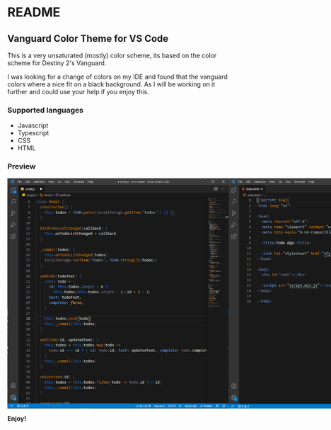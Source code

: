 # README
## Vanguard Color Theme for VS Code
This is a very unsaturated (mostly) color scheme, its based on the color scheme for Destiny 2's Vanguard.

I was looking for a change of colors on my IDE and found that the vanguard colors where a nice fit on a black background. As I will be working on it further and could use your help if you enjoy this.


### Supported languages
* Javascript
* Typescript
* CSS
* HTML

### Preview

<div style="display:flex;">
  <img src="https://github.com/Martin-Alvarado-A/vanguard/blob/main/images/JS.PNG" alt="JavaScript" width="500">
  <img src="https://github.com/Martin-Alvarado-A/vanguard/blob/main/images/HTML.PNG" alt="HTML" width="500">
  <img src="https://github.com/Martin-Alvarado-A/vanguard/blob/main/images/CSS.PNG" alt="CSS/SCSS" width="500">
  <img src="https://github.com/Martin-Alvarado-A/vanguard/blob/main/images/React.PNG" alt="React JS" width="500">
  <img src="https://github.com/Martin-Alvarado-A/vanguard/blob/main/images/TS Angular.PNG" alt="TypeScript Angular" width="500">
  <img src="https://github.com/Martin-Alvarado-A/vanguard/blob/main/images/HTML Angular.PNG" alt="HTML Angular" width="500">
</div>



**Enjoy!**
